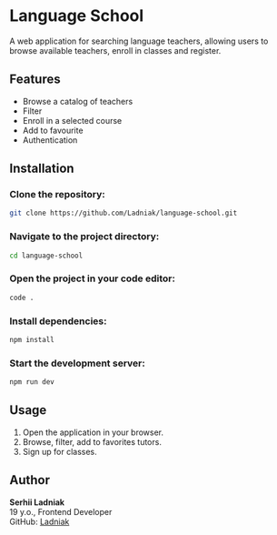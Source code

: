 # Language School
A web application for searching language teachers, allowing users to browse available teachers, enroll in classes and register.

## Features
- Browse a catalog of teachers
- Filter 
- Enroll in a selected course
- Add to favourite
- Authentication

## Installation
### Clone the repository:
```sh
git clone https://github.com/Ladniak/language-school.git
```

### Navigate to the project directory:
```sh
cd language-school
```

### Open the project in your code editor:
```sh
code .
```

### Install dependencies:
```sh
npm install
```

### Start the development server:
```sh
npm run dev
```

## Usage
1. Open the application in your browser.
2. Browse, filter, add to favorites tutors.
3. Sign up for classes.

## Author
**Serhii Ladniak**  
19 y.o., Frontend Developer  
GitHub: [Ladniak](https://github.com/Ladniak)

